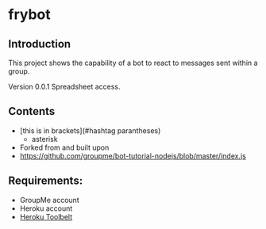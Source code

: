 # frybot

## Introduction

This project shows the capability of a bot to react to messages sent within a group.

Version 0.0.1
Spreadsheet access.

## Contents

  * [this is in brackets](#hashtag parantheses)
    * asterisk
  * Forked from and built upon
   * https://github.com/groupme/bot-tutorial-nodejs/blob/master/index.js 

## Requirements:

  * GroupMe account
  * Heroku account
  * [Heroku Toolbelt](https://toolbelt.heroku.com/)
